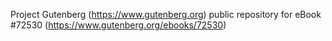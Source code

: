 Project Gutenberg (https://www.gutenberg.org) public repository
for eBook #72530 (https://www.gutenberg.org/ebooks/72530)
